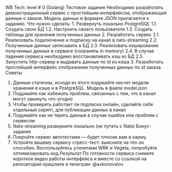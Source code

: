 WB Tech: level # 0 (Golang)
Тестовое задание
Необходимо разработать демонстрационный сервис с простейшим интерфейсом,
отображающий данные о заказе. Модель данных в формате JSON прилагается к
заданию.
Что нужно сделать:
1.
Развернуть локально PostgreSQL
1.1.
Создать свою БД
1.2.
Настроить своего пользователя
1.3.
Создать таблицы для хранения полученных данных
2.
Разработать сервис
2.1.
Реализовать подключение и подписку на канал в nats-streaming
2.2.
Полученные данные записывать в БД
2.3.
Реализовать кэширование полученных данных в сервисе (сохранять in
memory)
2.4.
В случае падения сервиса необходимо восстанавливать кэш из БД
2.5.
Запустить http-сервер и выдавать данные по id из кэша
3.
Разработать простейший интерфейс отображения полученных данных по id
заказа
Советы
1. Данные статичны, исходя из этого подумайте насчет модели хранения в кэше и
в PostgreSQL. Модель в файле model.json
2. Подумайте как избежать проблем, связанных с тем, что в канал могут закинуть
что-угодно
3. Чтобы проверить работает ли подписка онлайн, сделайте себе отдельный
скрипт, для публикации данных в канал
4. Подумайте как не терять данные в случае ошибок или проблем с сервисом
5. Nats-streaming разверните локально (не путать с Nats)
Бонус-задание
1. Покройте сервис автотестами — будет плюсик вам в карму.
2. Устройте вашему сервису стресс-тест: выясните на что он способен.
Воспользуйтесь утилитами WRK и Vegeta, попробуйте оптимизировать код.Результат
По готовности сервиса снимите короткое видео работы интерфейса и вместе со
ссылкой на репозиторий пришлите в телеграм: @avkonovalov
